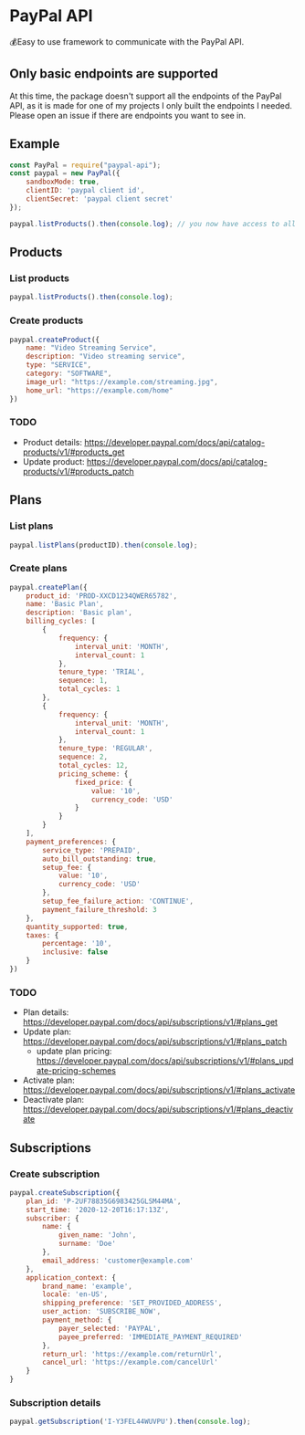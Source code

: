 # PayPal API

💰Easy to use framework to communicate with the PayPal API.

## Only basic endpoints are supported

At this time, the package doesn't support all the endpoints of the PayPal API, as it is made for one of my projects I only built the endpoints I needed. Please open an issue if there are endpoints you want to see in.

## Example

```js
const PayPal = require("paypal-api");
const paypal = new PayPal({
    sandboxMode: true,
    clientID: 'paypal client id',
    clientSecret: 'paypal client secret'
});

paypal.listProducts().then(console.log); // you now have access to all the methods!
```

## Products

### List products
```js
paypal.listProducts().then(console.log);
```

### Create products

```js
paypal.createProduct({
    name: "Video Streaming Service",
    description: "Video streaming service",
    type: "SERVICE",
    category: "SOFTWARE",
    image_url: "https://example.com/streaming.jpg",
    home_url: "https://example.com/home"
})
```

### TODO

* Product details: https://developer.paypal.com/docs/api/catalog-products/v1/#products_get
* Update product: https://developer.paypal.com/docs/api/catalog-products/v1/#products_patch

## Plans

### List plans
```js
paypal.listPlans(productID).then(console.log);
```

### Create plans
```js
paypal.createPlan({
    product_id: 'PROD-XXCD1234QWER65782',
    name: 'Basic Plan',
    description: 'Basic plan',
    billing_cycles: [
        {
            frequency: {
                interval_unit: 'MONTH',
                interval_count: 1
            },
            tenure_type: 'TRIAL',
            sequence: 1,
            total_cycles: 1
        },
        {
            frequency: {
                interval_unit: 'MONTH',
                interval_count: 1
            },
            tenure_type: 'REGULAR',
            sequence: 2,
            total_cycles: 12,
            pricing_scheme: {
                fixed_price: {
                    value: '10',
                    currency_code: 'USD'
                }
            }
        }
    ],
    payment_preferences: {
        service_type: 'PREPAID',
        auto_bill_outstanding: true,
        setup_fee: {
            value: '10',
            currency_code: 'USD'
        },
        setup_fee_failure_action: 'CONTINUE',
        payment_failure_threshold: 3
    },
    quantity_supported: true,
    taxes: {
        percentage: '10',
        inclusive: false
    }
})
```

### TODO

* Plan details: https://developer.paypal.com/docs/api/subscriptions/v1/#plans_get
* Update plan: https://developer.paypal.com/docs/api/subscriptions/v1/#plans_patch
    - update plan pricing: https://developer.paypal.com/docs/api/subscriptions/v1/#plans_update-pricing-schemes
* Activate plan: https://developer.paypal.com/docs/api/subscriptions/v1/#plans_activate
* Deactivate plan: https://developer.paypal.com/docs/api/subscriptions/v1/#plans_deactivate

## Subscriptions

### Create subscription

```js
paypal.createSubscription({
    plan_id: 'P-2UF78835G6983425GLSM44MA',
    start_time: '2020-12-20T16:17:13Z',
    subscriber: {
        name: {
            given_name: 'John',
            surname: 'Doe'
        },
        email_address: 'customer@example.com'
    },
    application_context: {
        brand_name: 'example',
        locale: 'en-US',
        shipping_preference: 'SET_PROVIDED_ADDRESS',
        user_action: 'SUBSCRIBE_NOW',
        payment_method: {
            payer_selected: 'PAYPAL',
            payee_preferred: 'IMMEDIATE_PAYMENT_REQUIRED'
        },
        return_url: 'https://example.com/returnUrl',
        cancel_url: 'https://example.com/cancelUrl'
    }
}
```

### Subscription details

```js
paypal.getSubscription('I-Y3FEL44WUVPU').then(console.log);
```
